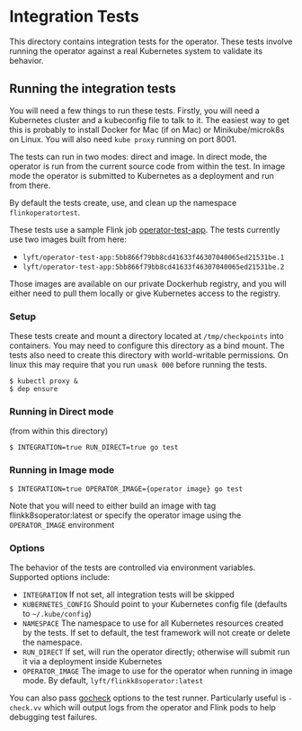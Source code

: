 # Integration Tests

This directory contains integration tests for the operator. These
tests involve running the operator against a real Kubernetes system to
validate its behavior.

## Running the integration tests

You will need a few things to run these tests. Firstly, you will need
a Kubernetes cluster and a kubeconfig file to talk to it. The easiest
way to get this is probably to install Docker for Mac (if on Mac) or
Minikube/microk8s on Linux. You will also need `kube proxy` running on
port 8001.

The tests can run in two modes: direct and image. In direct mode, the
operator is run from the current source code from within the test. In
image mode the operator is submitted to Kubernetes as a deployment and
run from there.

By default the tests create, use, and clean up the namespace
`flinkoperatortest`.

These tests use a sample Flink job [operator-test-app](/integ/operator-test-app/). The
tests currently use two images built from here:

* `lyft/operator-test-app:5bb866f79bb8cd41633f46307040065ed21531be.1`
* `lyft/operator-test-app:5bb866f79bb8cd41633f46307040065ed21531be.2`

Those images are available on our private Dockerhub registry, and you
will either need to pull them locally or give Kubernetes access to the
registry.

### Setup

These tests create and mount a directory located at `/tmp/checkpoints`
into containers. You may need to configure this directory as a bind
mount. The tests also need to create this directory with
world-writable permissions. On linux this may require that you
run `umask 000` before running the tests.

```
$ kubectl proxy &
$ dep ensure
```

### Running in Direct mode

(from within this directory)

```
$ INTEGRATION=true RUN_DIRECT=true go test
```

### Running in Image mode

```
$ INTEGRATION=true OPERATOR_IMAGE={operator image} go test
```

Note that you will need to either build an image with tag flinkk8soperator:latest or specify the operator image using the
`OPERATOR_IMAGE` environment

### Options

The behavior of the tests are controlled via environment
variables. Supported options include:

* `INTEGRATION` If not set, all integration tests will be skipped
* `KUBERNETES_CONFIG` Should point to your Kubernetes config file
  (defaults to `~/.kube/config`)
* `NAMESPACE` The namespace to use for all Kubernetes resources
  created by the tests. If set to default, the test framework will not
  create or delete the namespace.
* `RUN_DIRECT` If set, will run the operator directly; otherwise will
  submit run it via a deployment inside Kubernetes
* `OPERATOR_IMAGE` The image to use for the operator when running in image
  mode. By default, `lyft/flinkk8soperator:latest`

You can also pass [gocheck](http://labix.org/gocheck) options to the
test runner. Particularly useful is `-check.vv` which will output logs
from the operator and Flink pods to help debugging test failures.
